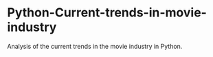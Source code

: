 # Python-Current-trends-in-movie-industry


Analysis of the current trends in the movie industry in Python.
